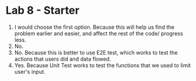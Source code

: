 # Lab 8 - Starter
1. I would choose the first option. Because this will help us find the problem earlier and easier, and affect the rest of the code/ progress less.
2. No.
3. No. Because this is better to use E2E test, which works to test the actions that users did and data flowed.
4. Yes. Because Unit Test works to test the functions that we used to limit user's input.
